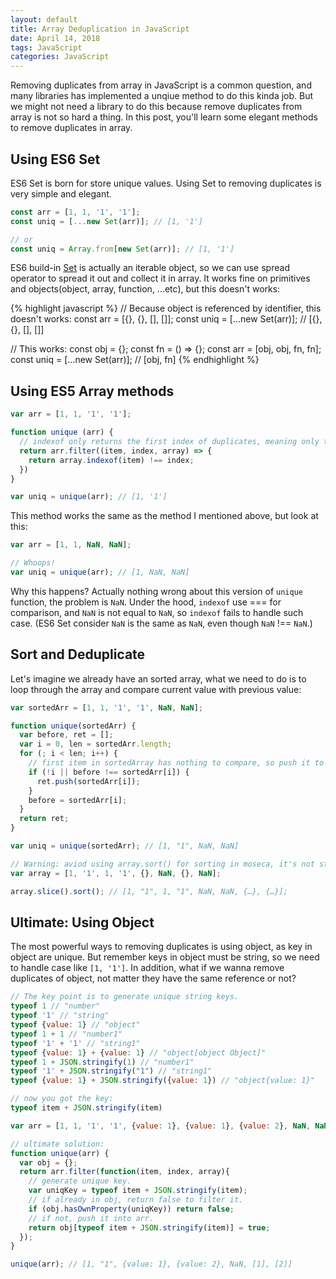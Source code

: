 ```yaml
---
layout: default
title: Array Deduplication in JavaScript
date: April 14, 2018
tags: JavaScript
categories: JavaScript
---
```

Removing duplicates from array in JavaScript is a common question, and many libraries has implemented a unqiue method to do this kinda job. But we might not need a library to do this because remove duplicates from array is not so hard a thing. In this post, you'll learn some elegant methods to remove duplicates in array.

## Using ES6 Set
ES6 Set is born for store unique values. Using Set to removing duplicates is very simple and elegant.

```js
const arr = [1, 1, '1', '1'];
const uniq = [...new Set(arr)]; // [1, '1']

// or
const uniq = Array.from[new Set(arr)]; // [1, '1']
```

ES6 build-in [Set](https://developer.mozilla.org/en-US/docs/Web/JavaScript/Reference/Global_Objects/Set) is actually an iterable object, so we can use spread operator to spread it out and collect it in array. It works fine on primitives and objects(object, array, function, ...etc), but this doesn't works:

{% highlight javascript %}
// Because object is referenced by identifier, this doesn't works:
const arr = [{}, {}, [], []];
const uniq = [...new Set(arr)]; // [{}, {}, [], []]

// This works:
const obj = {};
const fn = () => {};
const arr = [obj, obj, fn, fn];
const uniq = [...new Set(arr)]; // [obj, fn]
{% endhighlight %}

## Using ES5 Array methods

```js
var arr = [1, 1, '1', '1'];

function unique (arr) {
  // indexof only returns the first index of duplicates, meaning only the last item in duplicates will remains after filtering.
  return arr.filter((item, index, array) => {
    return array.indexof(item) !== index;
  })
}

var uniq = unique(arr); // [1, '1']
```

This method works the same as the method I mentioned above, but look at this:

```js
var arr = [1, 1, NaN, NaN];

// Whoops!
var uniq = unique(arr); // [1, NaN, NaN]
```

Why this happens? Actually nothing wrong about this version of `unique` function, the problem is `NaN`. Under the hood, `indexof` use === for comparison, and `NaN` is not equal to `NaN`, so `indexof` fails to handle such case. (ES6 Set consider `NaN` is the same as `NaN`, even though `NaN` !== `NaN`.)

## Sort and Deduplicate
Let's imagine we already have an sorted array, what we need to do is to loop through the array and compare current value with previous value:

```js
var sortedArr = [1, 1, '1', '1', NaN, NaN];

function unique(sortedArr) {
  var before, ret = [];
  var i = 0, len = sortedArr.length;
  for (; i < len; i++) {
    // first item in sortedArray has nothing to compare, so push it to ret directly.
    if (!i || before !== sortedArr[i]) {
      ret.push(sortedArr[i]);
    }
    before = sortedArr[i];
  }
  return ret;
}

var uniq = unique(sortedArr); // [1, "1", NaN, NaN]

// Warning: aviod using array.sort() for sorting in moseca, it's not stable;
var array = [1, '1', 1, '1', {}, NaN, {}, NaN];

array.slice().sort(); // [1, "1", 1, "1", NaN, NaN, {…}, {…}];
```

## Ultimate: Using Object
The most powerful ways to removing duplicates is using object, as key in object are unique. But remember keys in object must be string, so we need to handle case like `[1, '1']`. In addition, what if we wanna remove duplicates of object, not matter they have the same reference or not?

```js
// The key point is to generate unique string keys.
typeof 1 // "number"
typeof '1' // "string"
typeof {value: 1} // "object"
typeof 1 + 1 // "number1"
typeof '1' + '1' // "string1"
typeof {value: 1} + {value: 1} // "object[object Object]"
typeof 1 + JSON.stringify(1) // "number1"
typeof '1' + JSON.stringify("1") // "string1"
typeof {value: 1} + JSON.stringify({value: 1}) // "object{value: 1}"

// now you got the key:
typeof item + JSON.stringify(item)

var arr = [1, 1, '1', '1', {value: 1}, {value: 1}, {value: 2}, NaN, NaN, [1], [1], [2]];

// ultimate solution:
function unique(arr) {
  var obj = {};
  return arr.filter(function(item, index, array){
    // generate unique key.
    var uniqKey = typeof item + JSON.stringify(item);
    // if already in obj, return false to filter it.
    if (obj.hasOwnProperty(uniqKey)) return false;
    // if not, push it into arr.
    return obj[typeof item + JSON.stringify(item)] = true;
  });
}

unique(arr); // [1, "1", {value: 1}, {value: 2}, NaN, [1], [2]]
```